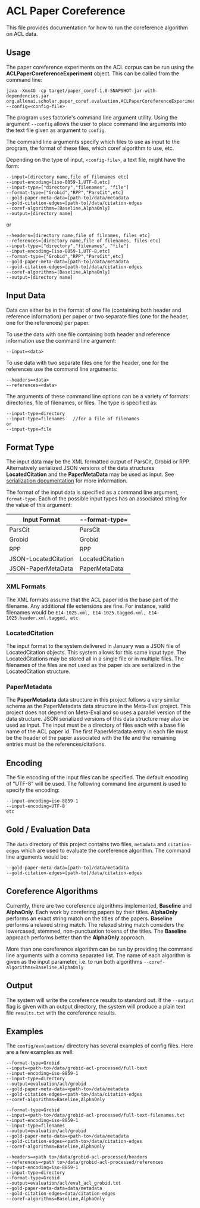 # ACL Paper Coreference #

This file provides documentation for how to run the coreference algorithm on ACL data.
 
## Usage ##

The paper coreference experiments on the ACL corpus can be run using the __ACLPaperCoreferenceExperiment__ object. This can be called from the command line:

```
java -Xmx4G -cp target/paper_coref-1.0-SNAPSHOT-jar-with-dependencies.jar org.allenai.scholar.paper_coref.evaluation.ACLPaperCoreferenceExperiment --config=<config-file>
```

The program uses factorie's command line argument utility. Using the argument ```--config``` allows the user to place command line arguments into the text file given as argument to ```config```.

The command line arguments specify which files to use as input to the program, the format of these files, which coref algorithm to use, etc.

Depending on the type of input, ```<config-file>```, a text file, might have the form: 

```
--input=[directory name,file of filenames etc]
--input-encoding=[iso-8859-1,UTF-8,etc]
--input-type=["directory","filenames", "file"]
--format-type=["Grobid","RPP","ParsCit",etc]
--gold-paper-meta-data=[path-to]/data/metadata
--gold-citation-edges=[path-to]/data/citation-edges
--coref-algorithms=[Baseline,AlphaOnly]
--output=[directory name]
```

or 

```
--headers=[directory name,file of filnames, files etc]
--references=[directory name,file of filenames, files etc]
--input-type=["directory","filenames", "file"]
--input-encoding=[iso-8859-1,UTF-8,etc]
--format-type=["Grobid","RPP","ParsCit",etc]
--gold-paper-meta-data=[path-to]/data/metadata
--gold-citation-edges=[path-to]/data/citation-edges
--coref-algorithms=[Baseline,AlphaOnly]
--output=[directory name]
```

## Input Data ##

Data can either be in the format of one file (containing both header and reference information) per paper or two separate files (one for the header, one for the references) per paper. 

To use the data with one file containing both header and reference information use the command line argument: 

```
--input=<data>
```

To use data with two separate files one for the header, one for the references use the command line arguments:

```
--headers=<data>
--references=<data>
```


The arguments of these command line options can be a variety of formats: directories, file of filenames, or files. The type is specified as:

```
--input-type=directory
--input-type=filenames   //for a file of filenames
or 
--input-type=file
```

## Format Type ##

The input data may be the XML formatted output of ParsCit, Grobid or RPP. Alternatively serialized JSON versions of the data structures __LocatedCitation__ and the __PaperMetaData__ may be used as input. See [serialization documentation](../serialization.md) for more information.

The format of the input data is specified as a command line argument, ```--format-type```. Each of the possible input types has an associated string for the value of this argument:

| Input Format | --format-type= |
| ------------ | -------------- |
| ParsCit      | ParsCit        |
| Grobid       | Grobid         |
| RPP          | RPP            |
| JSON-LocatedCitation | LocatedCitation |
| JSON-PaperMetaData | PaperMetaData |

### XML Formats ###

The XML formats assume that the ACL paper id is the base part of the filename. Any additional file extensions are fine. For instance, valid filenames would be ```E14-1025.xml, E14-1025.tagged.xml, E14-1025.header.xml.tagged, etc```

### LocatedCitation ###

The input format to the system delivered in January was a JSON file of LocatedCitation objects. This system allows for this same input type. The LocatedCitations may be stored all in a single file or in multiple files. The filenames of the files are not used as the paper ids are serialized in the LocatedCitation structure.

### PaperMetadata ###

The __PaperMetadata__ data structure in this project follows a very similar schema as the PaperMetadata data structure in the Meta-Eval project. This project does not depend on Meta-Eval and so uses a parallel version of the data structure. JSON serialized versions of this data structure may also be used as input. The input must be a directory of files each with a base file name of the ACL paper id. The first PaperMetadata entry in each file must be the header of the paper associated with the file and the remaining entries must be the references/citations.

## Encoding ##

The file encoding of the input files can be specified. The default encoding of "UTF-8" will be used. The following command line argument is used to specify the encoding:

```
--input-encoding=iso-8859-1
--input-encoding=UTF-8
etc
```

## Gold / Evaluation Data ##

The ```data``` directory of this project contains two files, ```metadata``` and ```citation-edges``` which are used to evaluate the coreference algorithm. The command line arguments would be:

```
--gold-paper-meta-data=[path-to]/data/metadata
--gold-citation-edges=[path-to]/data/citation-edges
```

## Coreference Algorithms ##

Currently, there are two coreference algorithms implemented, __Baseline__ and __AlphaOnly__. Each work by corefering papers by their titles. __AlphaOnly__ performs an exact string match on the titles of the papers. __Baseline__ performs a relaxed string match. The relaxed string match considers the lowercased, stemmed, non-punctuation tokens of the titles. The __Baseline__ approach performs better than the __AlphaOnly__ approach. 
 
More than one coreference algorithm can be run by providing the command line arguments with a comma separated list. The name of each algorithm is given as the input parameter, i.e. to run both algorithms ```--coref-algorithms=Baseline,AlphaOnly```

## Output ##

The system will write the coreference results to standard out. If the ``--output`` flag is given with an output directory, the system will produce a plain text file ```results.txt``` with the coreference results.

## Examples ##

The ```config/evaluation/``` directory has several examples of config files. Here are a few examples as well:
 
 ```
 --format-type=Grobid
 --input=<path-to>/data/grobid-acl-processed/full-text
 --input-encoding=iso-8859-1
 --input-type=directory
 --output=evaluation/acl/grobid
 --gold-paper-meta-data=<path-to>/data/metadata
 --gold-citation-edges=<path-to>/data/citation-edges
 --coref-algorithms=Baseline,AlphaOnly
 ```
 
  ```
  --format-type=Grobid
  --input=<path-to>/data/grobid-acl-processed/full-text-filenames.txt
  --input-encoding=iso-8859-1
  --input-type=filenames
  --output=evaluation/acl/grobid
  --gold-paper-meta-data=<path-to>/data/metadata
  --gold-citation-edges=<path-to>/data/citation-edges
  --coref-algorithms=Baseline,AlphaOnly
  ```
  
  ```
  --headers=<path to>/data/grobid-acl-processed/headers
  --references=<path to>/data/grobid-acl-processed/references
  --input-encoding=iso-8859-1
  --input-type=directory
  --format-type=Grobid
  --output=evaluation/acl/eval_acl_grobid.txt
  --gold-paper-meta-data=data/metadata
  --gold-citation-edges=data/citation-edges
  --coref-algorithms=Baseline,AlphaOnly
  ```
